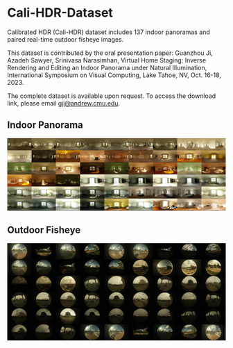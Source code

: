 # Cali-HDR-Dataset
Calibrated HDR (Cali-HDR) dataset includes 137 indoor panoramas and paired real-time outdoor fisheye images.

This dataset is contributed by the oral presentation paper: 
Guanzhou Ji, Azadeh Sawyer, Srinivasa Narasimhan, Virtual Home Staging: Inverse Rendering and Editing an Indoor Panorama under Natural Illumination, International Symposium on Visual Computing, Lake Tahoe, NV, Oct. 16-18, 2023. 


The complete dataset is available upon request. 
To access the download link, please email gji@andrew.cmu.edu. 

## Indoor Panorama
![Image Alt Text](scene.jpg)

## Outdoor Fisheye
![Image Alt Text](env.jpg)


